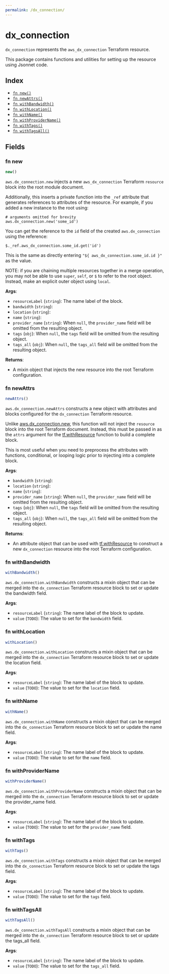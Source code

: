 ```yaml
---
permalink: /dx_connection/
---
```


# dx_connection

`dx_connection` represents the `aws_dx_connection` Terraform resource.



This package contains functions and utilities for setting up the resource using Jsonnet code.


## Index

* [`fn new()`](#fn-new)
* [`fn newAttrs()`](#fn-newattrs)
* [`fn withBandwidth()`](#fn-withbandwidth)
* [`fn withLocation()`](#fn-withlocation)
* [`fn withName()`](#fn-withname)
* [`fn withProviderName()`](#fn-withprovidername)
* [`fn withTags()`](#fn-withtags)
* [`fn withTagsAll()`](#fn-withtagsall)

## Fields

### fn new

```ts
new()
```


`aws.dx_connection.new` injects a new `aws_dx_connection` Terraform `resource`
block into the root module document.

Additionally, this inserts a private function into the `_ref` attribute that generates references to attributes of the
resource. For example, if you added a new instance to the root using:

    # arguments omitted for brevity
    aws.dx_connection.new('some_id')

You can get the reference to the `id` field of the created `aws.dx_connection` using the reference:

    $._ref.aws_dx_connection.some_id.get('id')

This is the same as directly entering `"${ aws_dx_connection.some_id.id }"` as the value.

NOTE: if you are chaining multiple resources together in a merge operation, you may not be able to use `super`, `self`,
or `$` to refer to the root object. Instead, make an explicit outer object using `local`.

**Args**:
  - `resourceLabel` (`string`): The name label of the block.
  - `bandwidth` (`string`): 
  - `location` (`string`): 
  - `name` (`string`): 
  - `provider_name` (`string`):  When `null`, the `provider_name` field will be omitted from the resulting object.
  - `tags` (`obj`):  When `null`, the `tags` field will be omitted from the resulting object.
  - `tags_all` (`obj`):  When `null`, the `tags_all` field will be omitted from the resulting object.

**Returns**:
- A mixin object that injects the new resource into the root Terraform configuration.


### fn newAttrs

```ts
newAttrs()
```


`aws.dx_connection.newAttrs` constructs a new object with attributes and blocks configured for the `dx_connection`
Terraform resource.

Unlike [aws.dx_connection.new](#fn-dxconnectionnew), this function will not inject the `resource`
block into the root Terraform document. Instead, this must be passed in as the `attrs` argument for the
[tf.withResource](https://github.com/tf-libsonnet/core/tree/main/docs#fn-withresource) function to build a complete block.

This is most useful when you need to preprocess the attributes with functions, conditional, or looping logic prior to
injecting into a complete block.

**Args**:
  - `bandwidth` (`string`): 
  - `location` (`string`): 
  - `name` (`string`): 
  - `provider_name` (`string`):  When `null`, the `provider_name` field will be omitted from the resulting object.
  - `tags` (`obj`):  When `null`, the `tags` field will be omitted from the resulting object.
  - `tags_all` (`obj`):  When `null`, the `tags_all` field will be omitted from the resulting object.

**Returns**:
  - An attribute object that can be used with [tf.withResource](https://github.com/tf-libsonnet/core/tree/main/docs#fn-withresource) to construct a new `dx_connection` resource into the root Terraform configuration.


### fn withBandwidth

```ts
withBandwidth()
```

`aws.dx_connection.withBandwidth` constructs a mixin object that can be merged into the `dx_connection`
Terraform resource block to set or update the bandwidth field.



**Args**:
  - `resourceLabel` (`string`): The name label of the block to update.
  - `value` (`TODO`): The value to set for the `bandwidth` field.


### fn withLocation

```ts
withLocation()
```

`aws.dx_connection.withLocation` constructs a mixin object that can be merged into the `dx_connection`
Terraform resource block to set or update the location field.



**Args**:
  - `resourceLabel` (`string`): The name label of the block to update.
  - `value` (`TODO`): The value to set for the `location` field.


### fn withName

```ts
withName()
```

`aws.dx_connection.withName` constructs a mixin object that can be merged into the `dx_connection`
Terraform resource block to set or update the name field.



**Args**:
  - `resourceLabel` (`string`): The name label of the block to update.
  - `value` (`TODO`): The value to set for the `name` field.


### fn withProviderName

```ts
withProviderName()
```

`aws.dx_connection.withProviderName` constructs a mixin object that can be merged into the `dx_connection`
Terraform resource block to set or update the provider_name field.



**Args**:
  - `resourceLabel` (`string`): The name label of the block to update.
  - `value` (`TODO`): The value to set for the `provider_name` field.


### fn withTags

```ts
withTags()
```

`aws.dx_connection.withTags` constructs a mixin object that can be merged into the `dx_connection`
Terraform resource block to set or update the tags field.



**Args**:
  - `resourceLabel` (`string`): The name label of the block to update.
  - `value` (`TODO`): The value to set for the `tags` field.


### fn withTagsAll

```ts
withTagsAll()
```

`aws.dx_connection.withTagsAll` constructs a mixin object that can be merged into the `dx_connection`
Terraform resource block to set or update the tags_all field.



**Args**:
  - `resourceLabel` (`string`): The name label of the block to update.
  - `value` (`TODO`): The value to set for the `tags_all` field.
